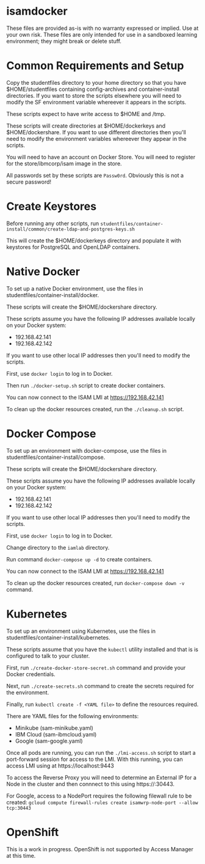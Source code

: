 # isamdocker

These files are provided as-is with no warranty expressed or implied.  Use at your own risk.
These files are only intended for use in a sandboxed learning environment; they might break or delete stuff.

# Common Requirements and Setup

Copy the studentfiles directory to your home directory so that you have $HOME/studentfiles containing config-archives and container-install directories.  If you want to store the scripts elsewhere you will need to modify the SF environment variable whereever it appears in the scripts.

These scripts expect to have write access to $HOME and /tmp.

These scripts will create directories at $HOME/dockerkeys and $HOME/dockershare.  If you want to use different directories then you'll need to modify the environment variables whereever they appear in the scripts.

You will need to have an account on Docker Store.  You will need to register for the store/ibmcorp/isam image in the store.

All passwords set by these scripts are `Passw0rd`.  Obviously this is not a secure password!

# Create Keystores
Before running any other scripts, run `studentfiles/container-install/common/create-ldap-and-postgres-keys.sh`

This will create the $HOME/dockerkeys directory and populate it with keystores for PostgreSQL and OpenLDAP containers.

# Native Docker
To set up a native Docker environment, use the files in studentfiles/container-install/docker.

These scripts will create the $HOME/dockershare directory.

These scripts assume you have the following IP addresses available locally on your Docker system:
- 192.168.42.141
- 192.168.42.142

If you want to use other local IP addresses then you'll need to modify the scripts.

First, use `docker login` to log in to Docker.

Then run `./docker-setup.sh` script to create docker containers.

You can now connect to the ISAM LMI at https://192.168.42.141

To clean up the docker resources created, run the `./cleanup.sh` script.

# Docker Compose
To set up an environment with docker-compose, use the files in studentfiles/container-install/compose.

These scripts will create the $HOME/dockershare directory.

These scripts assume you have the following IP addresses available locally on your Docker system:
- 192.168.42.141
- 192.168.42.142

If you want to use other local IP addresses then you'll need to modify the scripts.

First, use `docker login` to log in to Docker.

Change directory to the `iamlab` directory.

Run command `docker-compose up -d` to create containers.

You can now connect to the ISAM LMI at https://192.168.42.141

To clean up the docker resources created, run `docker-compose down -v` command.

# Kubernetes
To set up an environment using Kubernetes, use the files in studentfiles/container-install/kubernetes.

These scripts assume that you have the `kubectl` utility installed and that is is configured to talk to your cluster.

First, run `./create-docker-store-secret.sh` command and provide your Docker credentials.

Next, run `./create-secrets.sh` command to create the secrets required for the environment.

Finally, run `kubectl create -f <YAML file>` to define the resources required.

There are YAML files for the following environments:
- Minikube (sam-minikube.yaml)
- IBM Cloud (sam-ibmcloud.yaml)
- Google (sam-google.yaml)

Once all pods are running, you can run the `./lmi-access.sh` script to start a port-forward session for access to the LMI.
With this running, you can access LMI using at https://localhost:9443

To access the Reverse Proxy you will need to determine an External IP for a Node in the cluster and then connnect to this using https://<Node External IP>:30443.

For Google, access to a NodePort requires the following filewall rule to be created:
`gcloud compute firewall-rules create isamwrp-node-port --allow tcp:30443`

# OpenShift
This is a work in progress.  OpenShift is not supported by Access Manager at this time.
